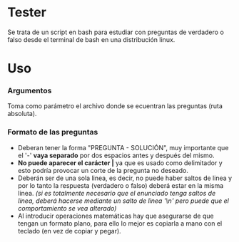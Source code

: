 # Tester
Se trata de un script en bash para estudiar con preguntas de verdadero o falso desde el terminal de bash en una distribución linux.
# Uso
### Argumentos
Toma como parámetro el archivo donde se ecuentran las preguntas (ruta absoluta).
### Formato de las preguntas
- Deberan tener la forma "PREGUNTA - SOLUCIÓN", muy importante que el '-' **vaya separado** por dos espacios antes y después del mismo.
- **No puede aparecer el carácter |** ya que es usado como delimitador y esto podría provocar un corte de la pregunta no deseado.
- Deberán ser de una sola linea, es decir, no puede haber saltos de linea y por lo tanto la respuesta (verdadero o falso) deberá estar en la misma linea. _(si es totalmente necesario que el enunciado tenga saltos de linea, deberá hacerse mediante un salto de linea '\n' pero puede que el comportamiento se vea alterado)_
- Al introducir operaciones matemáticas hay que asegurarse de que tengan un formato plano, para ello lo mejor es copiarla a mano con el teclado (en vez de copiar y pegar).
